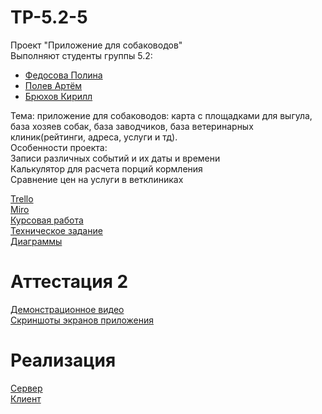 # TP-5.2-5

Проект "Приложение для собаководов"<br />
Выполняют студенты группы 5.2:<br />
* [Федосова Полина](https://github.com/polyafedosova)<br />
* [Полев Артём](https://github.com/GigaIQ)<br />
* [Брюхов Кирилл](https://github.com/Ryneedom)<br />

Тема: приложение для собаководов: карта с площадками для выгула, база хозяев собак, база заводчиков, база ветеринарных клиник(рейтинги, адреса, услуги и тд).<br /> 
Особенности проекта: <br />
Записи различных событий и их даты и времени <br />
Калькулятор для расчета порций кормления <br />
Сравнение цен на услуги в ветклиниках <br />

[Trello](https://trello.com/b/8XjIT7xl/разработка-приложения-приложение-для-собаководов)<br />
[Miro](https://miro.com/app/board/uXjVPjKh7c8=/?share_link_id=141152174613)<br />
[Курсовая работа](https://github.com/polyafedosova/TP-5.2-5/blob/master/Documentation/%D0%9A%D1%83%D1%80%D1%81%D0%BE%D0%B2%D0%B0%D1%8F%20%D1%80%D0%B0%D0%B1%D0%BE%D1%82%D0%B0.pdf)<br />
[Техническое задание](https://github.com/polyafedosova/TP-5.2-5/blob/master/Documentation/%D0%A2%D0%B5%D1%85%D0%BD%D0%B8%D1%87%D0%B5%D1%81%D0%BA%D0%BE%D0%B5%20%D0%B7%D0%B0%D0%B4%D0%B0%D0%BD%D0%B8%D0%B5.pdf)<br />
[Диаграммы](https://github.com/polyafedosova/TP-5.2-5/tree/master/Documentation/Diagrams)<br />

# Аттестация 2
[Демонстрационное видео](https://disk.yandex.ru/i/J9s1b3K_-PB41A)<br />
[Скриншоты экранов приложения](https://github.com/polyafedosova/TP-5.2-5/tree/master/screenshots)<br />

# Реализация
[Сервер](https://github.com/polyafedosova/TP-5.2-5/tree/master/dog-app/server)<br />
[Клиент](https://github.com/polyafedosova/TP-5.2-5/tree/master/client)<br />
